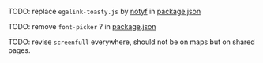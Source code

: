 TODO: replace `egalink-toasty.js` by [notyf](https://github.com/caroso1222/notyf) in [package.json](/client/package.json)

TODO: remove `font-picker` ? in [package.json](/client/package.json)

TODO: revise `screenfull` everywhere, should not be on maps but on shared pages.


